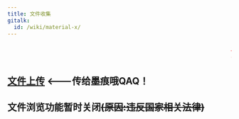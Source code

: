```yaml
---
title: 文件收集
gitalk:
  id: /wiki/material-x/
---
```




<marquee><font style="color: #ff0000; font-weight: normal; font-size: 20pt; line-height: normal; font-style: normal; font-variant: normal" face="微软雅黑">注意:请勿上传违反国家相关法律的文件！</font></marquee>

## [文件上传](http://inbox.weiyun.com/5vpx9vP) <---传给墨痕哦QAQ！

## 文件浏览功能暂时关闭~~(原因:违反国家相关法律)~~


